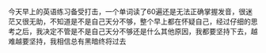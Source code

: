 今天早上的英语练习备受打击，一个单词读了60遍还是无法正确掌握发音，很迷茫又很无助，不知道是不是自己天分不够，整个早上都在怀疑自己，经过仔细的思考之后，我决定不管是不是自己天分不够还是什么其他原因，我都要坚持下去，越难越要坚持，我相信总有黑暗终将过去